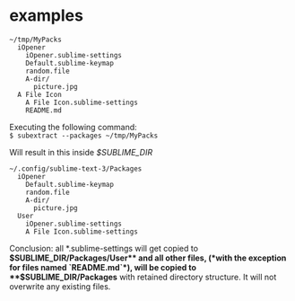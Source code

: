 # examples

```text
~/tmp/MyPacks
  iOpener
    iOpener.sublime-settings
    Default.sublime-keymap
    random.file
    A-dir/
      picture.jpg
  A File Icon
    A File Icon.sublime-settings
    README.md
```

Executing the following command:  
`$ subextract --packages ~/tmp/MyPacks`  

Will result in this inside *$SUBLIME_DIR*  

``` text
~/.config/sublime-text-3/Packages
  iOpener
    Default.sublime-keymap
    random.file
    A-dir/
      picture.jpg
  User
    iOpener.sublime-settings
    A File Icon.sublime-settings
```

Conclusion: all \*.sublime-settings will get copied to 
**$SUBLIME_DIR/Packages/User** and all other files,
(*with the exception for files named `README.md`*),
will be copied to **$SUBLIME_DIR/Packages** 
with retained directory structure. It will not overwrite any existing files.
